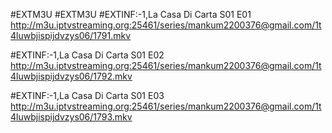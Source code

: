 #EXTM3U 
#EXTM3U #EXTINF:-1,La Casa Di Carta S01 E01 http://m3u.iptvstreaming.org:25461/series/mankum2200376@gmail.com/1t4luwbjispijdvzys06/1791.mkv

#EXTINF:-1,La Casa Di Carta S01 E02 http://m3u.iptvstreaming.org:25461/series/mankum2200376@gmail.com/1t4luwbjispijdvzys06/1792.mkv

#EXTINF:-1,La Casa Di Carta S01 E03 http://m3u.iptvstreaming.org:25461/series/mankum2200376@gmail.com/1t4luwbjispijdvzys06/1793.mkv
